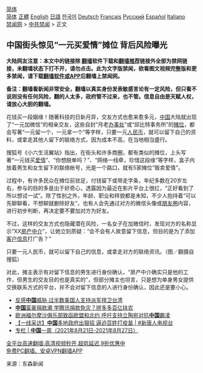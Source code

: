  <!-- 面包屑导航 --> <div class="breadcrumb"><!-- GTranslate: https://gtranslate.io/ -->  <div class="switcher notranslate">  <div class="selected">  <a href="#" onclick="return false;"> 简体</a>  </div>  <div class="option">  <a href="https://www.bannedbook.org" onclick="doGTranslate('zh-CN|zh-CN');jQuery('div.switcher div.selected a').html(jQuery(this).html());return false;" title="简体中文" class="nturl selected"> 简体</a>  <a href="https://www.bannedbook.org/zh-tw/" onclick="doGTranslate('zh-CN|zh-TW');jQuery('div.switcher div.selected a').html(jQuery(this).html());return false;" title="繁體中文" class="nturl"> 正體</a>  <a href="https://www.bannedbook.org/en/" onclick="doGTranslate('zh-CN|en');jQuery('div.switcher div.selected a').html(jQuery(this).html());return false;" title="English" class="nturl"> English</a>  <a href="https://www.bannedbook.org/ja/" onclick="doGTranslate('zh-CN|ja');jQuery('div.switcher div.selected a').html(jQuery(this).html());return false;" title="日本語" class="nturl"> 日語</a>  <a href="https://www.bannedbook.org/ko/" onclick="doGTranslate('zh-CN|ko');jQuery('div.switcher div.selected a').html(jQuery(this).html());return false;" title="한국어" class="nturl"> 한국어</a>  <a href="https://www.bannedbook.org/de/" onclick="doGTranslate('zh-CN|de');jQuery('div.switcher div.selected a').html(jQuery(this).html());return false;" title="Deutsch" class="nturl"> Deutsch</a>  <a href="https://www.bannedbook.org/fr/" onclick="doGTranslate('zh-CN|fr');jQuery('div.switcher div.selected a').html(jQuery(this).html());return false;" title="Français" class="nturl"> Français</a>  <a href="https://www.bannedbook.org/ru/" onclick="doGTranslate('zh-CN|ru');jQuery('div.switcher div.selected a').html(jQuery(this).html());return false;" title="Русский" class="nturl"> Русский</a>  <a href="https://www.bannedbook.org/es/" onclick="doGTranslate('zh-CN|es');jQuery('div.switcher div.selected a').html(jQuery(this).html());return false;" title="Español" class="nturl"> Español</a>  <a href="https://www.bannedbook.org/it/" onclick="doGTranslate('zh-CN|it');jQuery('div.switcher div.selected a').html(jQuery(this).html());return false;" title="Italiano" class="nturl"> Italiano</a>  </div>  </div>      <div class='breadcrumb-sub'><!-- Breadcrumb NavXT 6.3.0 --> <a href="https://www.bannedbook.org/" class="home">禁闻网</a> &gt; <a href="https://www.bannedbook.org/bnews/cbnews/" class="category">中共禁闻</a> &gt; 正文</div></div><h2>中国街头惊见“一元买爱情”摊位 背后风险曝光</h2> <p class="notice"><b>大陆网友注意：本文中的链接除 <a href="https://github.com/bannedbook/fanqiang" >翻墙</a>软件下载和<a href="https://github.com/killgcd/justmysocks/blob/master/README.md">翻墙推荐</a>链接外全部为禁网链接，未翻墙状态下打不开，请勿点击。此为文字版禁闻，欲看图文视频完整版和更多禁闻，请下载<a href="https://github.com/bannedbook/fanqiang">翻墙软件或APP</a>后翻墙上禁闻网。</p><p>备注：翻墙看新闻非常安全，翻墙以真实身份发表敏感言论有一定风险，但只看不说则没有任何风险，翻的人太多，政府管不过来，也不管。信息自由是天赋人权，请放心大胆的翻墙。</b></p>  <div class="entry"> <p id="conimg">花钱买一段姻缘！随著科技的日新月异，交友方式也愈来愈多元，<a href="https://www.bannedbook.org/bnews/tag/%E4%B8%AD%E5%9B%BD/" class="st_tag internal_tag" rel="tag" title="标签 中国 下的日志">中国</a>大陆就出现了“一元加微信”的相亲交友，这些自封“月老<a href="https://www.bannedbook.org/bnews/tag/%E5%8A%9E%E4%BA%8B%E5%A4%84/" class="st_tag internal_tag" rel="tag" title="标签 办事处 下的日志">办事处</a>”或“邱比特事务所”的<a href="https://www.bannedbook.org/bnews/tag/%E6%91%8A%E4%BD%8D/" class="st_tag internal_tag" rel="tag" title="标签 摊位 下的日志">摊位</a>，都会写著“一元留一个，一元拿一个”等字样，只要一元<a href="https://www.bannedbook.org/bnews/tag/%e4%ba%ba%e6%b0%91%e5%b8%81/" class="st_tag internal_tag" rel="tag" title="标签 人民币 下的日志">人民币</a>，就可以留下自己的资料，或拿走其他人留下的联络方式，因为成本不高，在当地相当盛行。</p> <p>搜狐号《小六生活翼站》指出，在街头和许多商圈，都有类似的摊位，上头写著“一元钱买<a href="https://www.bannedbook.org/bnews/tag/%e7%88%b1%e6%83%85/" class="st_tag internal_tag" rel="tag" title="标签 爱情 下的日志">爱情</a>”、“你想脱单吗？”、“网络一线牵，珍惜这段缘”等字样，盒子内放着男生和女生留下的联络帐号，光是一个路口，就有5家摊位“贩卖爱情”。</p>  <p>过程中，有许多民众在摊位前驻足，付钱留下或带走字条，年纪多数在20岁左右，参与的目的多是出于好奇心，透露因为最近在影片平台上很红，“正好看到了所以想试一试”。除了性别之外，年龄、职业和样貌都是未知，不少人抱持着“可以先聊聊看，不想聊就删除好友”，也有人会先通过对方的微信头像或<a href="https://www.bannedbook.org/bnews/tag/%e6%9c%8b%e5%8f%8b%e5%9c%88/" class="st_tag internal_tag" rel="tag" title="标签 朋友圈 下的日志">朋友圈</a>内容，进行初步判断，再决定要不要加对方为好友。</p> <p>不过，这样的交友方式也隐藏潜在风险，一名女子在加微信时，发现对方的名称显示“XX<a href="https://www.bannedbook.org/bnews/tag/%E6%88%BF%E4%BA%A7%E4%B8%AD%E4%BB%8B/" class="st_tag internal_tag" rel="tag" title="标签 房产中介 下的日志">房产中介</a>”，让她立刻质疑：“会不会有人故意留下信息，但目的是为了添加<a href="https://www.bannedbook.org/bnews/tag/%E5%AE%A2%E6%88%B7%E4%BF%A1%E6%81%AF/" class="st_tag internal_tag" rel="tag" title="标签 客户信息 下的日志">客户信息</a>打广告？”</p>  <p>只要一元人民币，就可以留下自己的信息，或拿走对方的联络资讯。（图／翻摄自搜狐）</p> <p>对此，摊主表示有对留下信息的男生进行身份确认，“房产中介确实只是他的工作，但男生的交友目的也是真实的”，但部分摊主也坦言，只是想为单身男女提供交换联系方式的平台，并不会对留下信息的人进行身份确认，因此还是要小心。</p>  <ul class='op-related-articles' title='相关阅读'> <li><a href='https://www.bannedbook.org/bnews/headline/20210827/1614037.html' target='_blank'>反感<b>中国</b>威胁 过半数美国人支持派军捍卫台湾</a></li> <li><a href='https://www.bannedbook.org/bnews/finance/20210827/1613983.html' target='_blank'><b>中国</b>富豪捐款潮 学腾讯捐款免灾？拼多多百亿扶农</a></li> <li><a href='https://www.bannedbook.org/bnews/headline/20210827/1613981.html' target='_blank'>欧洲福尔摩沙俱乐部致函欧盟和北约 呼吁支持立陶宛对抗<b>中国</b>霸凌</a></li> <li><a href='https://www.bannedbook.org/bnews/bannedvideo/20210827/1613969.html' target='_blank'>【一线采访】<b>中国</b>多地政府出狠招 逼迫百姓打疫苗 | #新唐人电视台</a></li> <li><a href='https://www.bannedbook.org/bnews/ssgc/20210827/1613966.html' target='_blank'>专栏 | <b>中国</b>一周（2021年8月21日-2021年8月27日）</a></li> </ul> <p class="texttj"> <a href="https://github.com/bannedbook/fanqiang/wiki/V2ray%E6%9C%BA%E5%9C%BA" target="_blank">全平台高速翻墙:高清视频秒开,超低延迟,9折优惠中</a><br/> <a href="https://github.com/bannedbook/fanqiang/wiki/%E7%A6%81%E9%97%BB%E7%BD%91%E5%AE%89%E5%8D%93%E7%BF%BB%E5%A2%99%E6%96%B0%E9%97%BBAPP" target="_blank">免费PC翻墙、安卓VPN翻墙APP</a></p><p> 来源：东森新闻 </p> <a name='sharetosocial'></a>  <div style="margin-bottom:5px;padding-bottom:5px;clear:both"> <div id="archive-pix-1" class="banner-ads"> <!-- AuctionX Display platform tag START --> <div id="26318x728x90x621x_ADSLOT2" clicktrack="%%CLICK_URL_ESC%%"></div> <!-- AuctionX Display platform tag END --> </div> <div id="archive-pix-2" class="banner-ads"> <!-- AuctionX Display platform tag START --> <div id="26315x300x250x621x_ADSLOT2" clicktrack="%%CLICK_URL_ESC%%"></div> <!-- AuctionX Display platform tag END --> </div> </div>  <div id="archive-pix-1" class="banner-ads"> <!-- AuctionX Display platform tag START --> <div id="26318x728x90x621x_ADSLOT3" clicktrack="%%CLICK_URL_ESC%%"></div> <!-- AuctionX Display platform tag END --> </div> </div><!--END ENTRY--> 